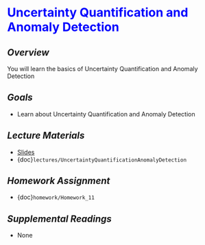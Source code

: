 # <span style="color: blue;"><b>Uncertainty Quantification and Anomaly Detection</b></span>

## *Overview*
You will learn the basics of Uncertainty Quantification and Anomaly Detection

## *Goals*
* Learn about Uncertainty Quantification and Anomaly Detection

## *Lecture Materials*
* [Slides](https://docs.google.com/presentation/d/1ydzY7IEYzALTR6ez5gvwwKDduf_7wUtZddq0SUSuvI0/edit?usp=sharing)
* {doc}`lectures/UncertaintyQuantificationAnomalyDetection`

## *Homework Assignment*
* {doc}`homework/Homework_11`

## *Supplemental Readings*
* None